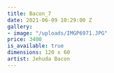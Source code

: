 ```yaml
---
title: Bacon_7
date: 2021-06-09 10:29:00 Z
gallery:
- image: "/uploads/IMGP6971.JPG"
price: 3400
is_available: true
dimensions: 120 x 60
artist: Jehuda Bacon
---
```


